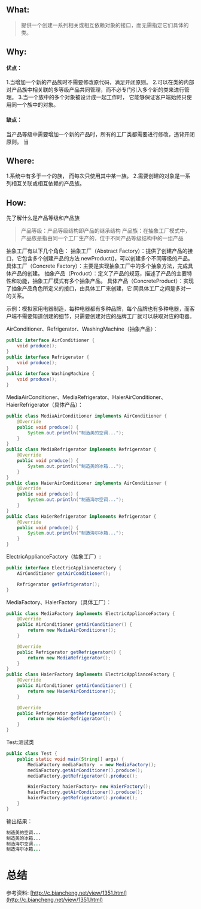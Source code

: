

## What:

>提供一个创建一系列相关或相互依赖对象的接口，而无需指定它们具体的类。


## Why:
#### 优点：
1.当增加一个新的产品族时不需要修改原代码，满足开闭原则。
2.可以在类的内部对产品族中相关联的多等级产品共同管理，而不必专门引入多个新的类来进行管理。
3.当一个族中的多个对象被设计成一起工作时， 它能够保证客户端始终只使用同一个族中的对象。

#### 缺点：
当产品等级中需要增加一个新的产品时，所有的工厂类都需要进行修改，违背开闭原则。
当

## Where:
1.系统中有多于一个的族， 而每次只使用其中某一族。
2.需要创建的对象是一系列相互关联或相互依赖的产品族。

## How:

先了解什么是产品等级和产品族
>产品等级：产品等级结构即产品的继承结构
产品族：在抽象工厂模式中，产品族是指由同一个工厂生产的，位于不同产品等级结构中的一组产品


抽象工厂有以下几个角色：
抽象工厂（Abstract Factory）：提供了创建产品的接口，它包含多个创建产品的方法 newProduct()，可以创建多个不同等级的产品。
具体工厂（Concrete Factory）：主要是实现抽象工厂中的多个抽象方法，完成具体产品的创建。
抽象产品（Product）：定义了产品的规范，描述了产品的主要特性和功能，抽象工厂模式有多个抽象产品。
具体产品（ConcreteProduct）：实现了抽象产品角色所定义的接口，由具体工厂来创建，它 同具体工厂之间是多对一的关系。

示例：模拟家用电器制造，每种电器都有多种品牌，每个品牌也有多种电器，而客户端不需要知道创建的细节，只需要创建对应的品牌工厂就可以获取对应的电器。


AirConditioner、Refrigerator、WashingMachine（抽象产品）：
```java
public interface AirConditioner {
    void produce();
}
public interface Refrigerator {
    void produce();
}
public interface WashingMachine {
    void produce();
}
```
MediaAirConditioner、MediaRefrigerator、HaierAirConditioner、HaierRefrigerator（具体产品）：
```java
public class MediaAirConditioner implements AirConditioner {
    @Override
    public void produce() {
        System.out.println("制造美的空调...");
    }
}
public class MediaRefrigerator implements Refrigerator {
    @Override
    public void produce() {
        System.out.println("制造美的冰箱...");
    }
}
public class HaierAirConditioner implements AirConditioner {
    @Override
    public void produce() {
        System.out.println("制造海尔空调...");
    }
}
public class HaierRefrigerator implements Refrigerator {
    @Override
    public void produce() {
        System.out.println("制造海尔冰箱...");
    }
}
```
ElectricApplianceFactory（抽象工厂）:
```java
public interface ElectricApplianceFactory {
    AirConditioner getAirConditioner();

    Refrigerator getRefrigerator();
}
```
MediaFactory、HaierFactory（具体工厂）：
```java
public class MediaFactory implements ElectricApplianceFactory {
    @Override
    public AirConditioner getAirConditioner() {
        return new MediaAirConditioner();
    }

    @Override
    public Refrigerator getRefrigerator() {
        return new MediaRefrigerator();
    }
}
public class HaierFactory implements ElectricApplianceFactory {
    @Override
    public AirConditioner getAirConditioner() {
        return new HaierAirConditioner();
    }

    @Override
    public Refrigerator getRefrigerator() {
        return new HaierRefrigerator();
    }
}
```




Test:测试类
```java
public class Test {
    public static void main(String[] args) {
        MediaFactory mediaFactory  = new MediaFactory();
        mediaFactory.getAirConditioner().produce();
        mediaFactory.getRefrigerator().produce();

        HaierFactory haierFactory= new HaierFactory();
        haierFactory.getAirConditioner().produce();
        haierFactory.getRefrigerator().produce();
    }
}
```
输出结果：
```java
制造美的空调...
制造美的冰箱...
制造海尔空调...
制造海尔冰箱...
```


# 总结</a>

参考资料:
[http://c.biancheng.net/view/1351.html](http://c.biancheng.net/view/1351.html)